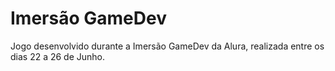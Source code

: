 # Imersão GameDev
Jogo desenvolvido durante a Imersão GameDev da Alura, realizada entre os dias 22 a 26 de Junho.

